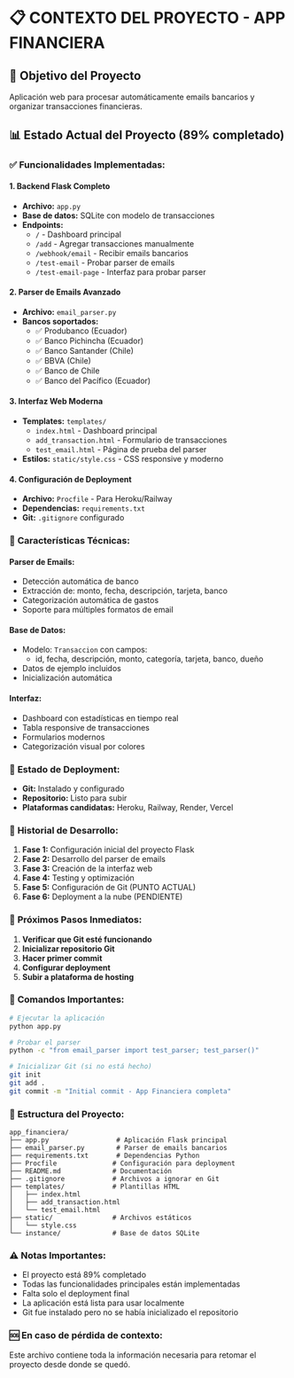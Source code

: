 # 📋 CONTEXTO DEL PROYECTO - APP FINANCIERA

## 🎯 **Objetivo del Proyecto**
Aplicación web para procesar automáticamente emails bancarios y organizar transacciones financieras.

## 📊 **Estado Actual del Proyecto (89% completado)**

### ✅ **Funcionalidades Implementadas:**

#### 1. **Backend Flask Completo**
- **Archivo:** `app.py`
- **Base de datos:** SQLite con modelo de transacciones
- **Endpoints:**
  - `/` - Dashboard principal
  - `/add` - Agregar transacciones manualmente
  - `/webhook/email` - Recibir emails bancarios
  - `/test-email` - Probar parser de emails
  - `/test-email-page` - Interfaz para probar parser

#### 2. **Parser de Emails Avanzado**
- **Archivo:** `email_parser.py`
- **Bancos soportados:**
  - ✅ Produbanco (Ecuador)
  - ✅ Banco Pichincha (Ecuador)
  - ✅ Banco Santander (Chile)
  - ✅ BBVA (Chile)
  - ✅ Banco de Chile
  - ✅ Banco del Pacífico (Ecuador)

#### 3. **Interfaz Web Moderna**
- **Templates:** `templates/`
  - `index.html` - Dashboard principal
  - `add_transaction.html` - Formulario de transacciones
  - `test_email.html` - Página de prueba del parser
- **Estilos:** `static/style.css` - CSS responsive y moderno

#### 4. **Configuración de Deployment**
- **Archivo:** `Procfile` - Para Heroku/Railway
- **Dependencias:** `requirements.txt`
- **Git:** `.gitignore` configurado

### 🔧 **Características Técnicas:**

#### **Parser de Emails:**
- Detección automática de banco
- Extracción de: monto, fecha, descripción, tarjeta, banco
- Categorización automática de gastos
- Soporte para múltiples formatos de email

#### **Base de Datos:**
- Modelo: `Transaccion` con campos:
  - id, fecha, descripción, monto, categoría, tarjeta, banco, dueño
- Datos de ejemplo incluidos
- Inicialización automática

#### **Interfaz:**
- Dashboard con estadísticas en tiempo real
- Tabla responsive de transacciones
- Formularios modernos
- Categorización visual por colores

### 🚀 **Estado de Deployment:**
- **Git:** Instalado y configurado
- **Repositorio:** Listo para subir
- **Plataformas candidatas:** Heroku, Railway, Render, Vercel

### 📝 **Historial de Desarrollo:**
1. **Fase 1:** Configuración inicial del proyecto Flask
2. **Fase 2:** Desarrollo del parser de emails
3. **Fase 3:** Creación de la interfaz web
4. **Fase 4:** Testing y optimización
5. **Fase 5:** Configuración de Git (PUNTO ACTUAL)
6. **Fase 6:** Deployment a la nube (PENDIENTE)

### 🎯 **Próximos Pasos Inmediatos:**
1. **Verificar que Git esté funcionando**
2. **Inicializar repositorio Git**
3. **Hacer primer commit**
4. **Configurar deployment**
5. **Subir a plataforma de hosting**

### 🔑 **Comandos Importantes:**
```bash
# Ejecutar la aplicación
python app.py

# Probar el parser
python -c "from email_parser import test_parser; test_parser()"

# Inicializar Git (si no está hecho)
git init
git add .
git commit -m "Initial commit - App Financiera completa"
```

### 📁 **Estructura del Proyecto:**
```
app_financiera/
├── app.py                 # Aplicación Flask principal
├── email_parser.py        # Parser de emails bancarios
├── requirements.txt       # Dependencias Python
├── Procfile              # Configuración para deployment
├── README.md             # Documentación
├── .gitignore            # Archivos a ignorar en Git
├── templates/            # Plantillas HTML
│   ├── index.html
│   ├── add_transaction.html
│   └── test_email.html
├── static/               # Archivos estáticos
│   └── style.css
└── instance/             # Base de datos SQLite
```

### ⚠️ **Notas Importantes:**
- El proyecto está 89% completado
- Todas las funcionalidades principales están implementadas
- Falta solo el deployment final
- La aplicación está lista para usar localmente
- Git fue instalado pero no se había inicializado el repositorio

### 🆘 **En caso de pérdida de contexto:**
Este archivo contiene toda la información necesaria para retomar el proyecto desde donde se quedó.
